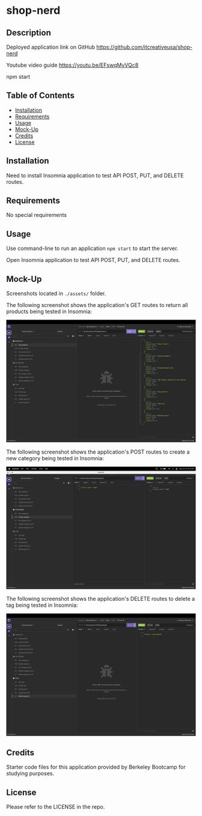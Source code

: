# shop-nerd

## Description

Deployed application link on GitHub
https://github.com/itcreativeusa/shop-nerd

Youtube video guide
https://youtu.be/EFswqMyVQc8

npm start

## Table of Contents

- [Installation](#installation)
- [Requirements](#requirements)
- [Usage](#usage)
- [Mock-Up](#mock-up)
- [Credits](#credits)
- [License](#license)

## Installation

Need to install Insomnia application to test API POST, PUT, and DELETE routes.

## Requirements

No special requirements

## Usage

Use command-line to run an application `npm start` to start the server.

Open Insomnia application to test API POST, PUT, and DELETE routes.

## Mock-Up

Screenshots located in `./assets/` folder.

The following screenshot shows the application's GET routes to return all products being tested in Insomnia:

![Get product](./assets/screenshot-get-product.png)

The following screenshot shows the application's POST routes to create a new category being tested in Insomnia:

![Create category](./assets/screenshot-create-category.png)

The following screenshot shows the application's DELETE routes to delete a tag being tested in Insomnia:

![Delete tag](./assets/screenshot-delete-tags.png)

## Credits

Starter code files for this application provided by Berkeley Bootcamp for studying purposes.

## License

Please refer to the LICENSE in the repo.
